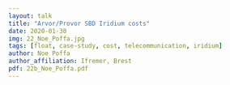 ```yaml
---
layout: talk
title: "Arvor/Provor SBD Iridium costs"
date: 2020-01-30
img: 22_Noe_Poffa.jpg
tags: [float, case-study, cost, telecommunication, iridium]
author: Noe Poffa
author_affiliation: Ifremer, Brest
pdf: 22b_Noe_Poffa.pdf
---
```


[jekyll-docs]: https://jekyllrb.com/docs/home
[jekyll-gh]:   https://github.com/jekyll/jekyll
[jekyll-talk]: https://talk.jekyllrb.com/